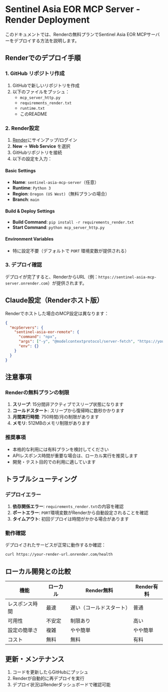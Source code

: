 # Sentinel Asia EOR MCP Server - Render Deployment

このドキュメントでは、Renderの無料プランでSentinel Asia EOR MCPサーバーをデプロイする方法を説明します。

## Renderでのデプロイ手順

### 1. GitHub リポジトリ作成

1. GitHubで新しいリポジトリを作成
2. 以下のファイルをプッシュ：
   - `mcp_server_http.py`
   - `requirements_render.txt`
   - `runtime.txt`
   - このREADME

### 2. Render設定

1. [Render](https://render.com)にサインアップ/ログイン
2. **New** → **Web Service** を選択
3. GitHubリポジトリを接続
4. 以下の設定を入力：

#### Basic Settings
- **Name**: `sentinel-asia-mcp-server`（任意）
- **Runtime**: `Python 3`
- **Region**: `Oregon (US West)`（無料プランの場合）
- **Branch**: `main`

#### Build & Deploy Settings
- **Build Command**: `pip install -r requirements_render.txt`
- **Start Command**: `python mcp_server_http.py`

#### Environment Variables
- 特に設定不要（デフォルトで `PORT` 環境変数が提供される）

### 3. デプロイ確認

デプロイが完了すると、RenderからURL（例：`https://sentinel-asia-mcp-server.onrender.com`）が提供されます。

## Claude設定（Renderホスト版）

Renderでホストした場合のMCP設定は異なります：

```json
{
  "mcpServers": {
    "sentinel-asia-eor-remote": {
      "command": "npx",
      "args": ["-y", "@modelcontextprotocol/server-fetch", "https://your-render-url.onrender.com"],
      "env": {}
    }
  }
}
```

## 注意事項

### Renderの無料プランの制限

1. **スリープ**: 15分間非アクティブでスリープ状態になります
2. **コールドスタート**: スリープから復帰時に数秒かかります
3. **月間実行時間**: 750時間/月の制限があります
4. **メモリ**: 512MBのメモリ制限があります

### 推奨事項

- 本格的な利用には有料プランを検討してください
- APIレスポンス時間が重要な場合は、ローカル実行を推奨します
- 開発・テスト目的での利用に適しています

## トラブルシューティング

### デプロイエラー

1. **依存関係エラー**: `requirements_render.txt`の内容を確認
2. **ポートエラー**: `PORT`環境変数がRenderから自動設定されることを確認
3. **タイムアウト**: 初回デプロイは時間がかかる場合があります

### 動作確認

デプロイされたサービスが正常に動作するか確認：

```bash
curl https://your-render-url.onrender.com/health
```

## ローカル開発との比較

| 機能 | ローカル | Render無料 | Render有料 |
|------|----------|------------|------------|
| レスポンス時間 | 最速 | 遅い（コールドスタート） | 普通 |
| 可用性 | 不安定 | 制限あり | 高い |
| 設定の簡単さ | 複雑 | やや簡単 | やや簡単 |
| コスト | 無料 | 無料 | 有料 |

## 更新・メンテナンス

1. コードを更新したらGitHubにプッシュ
2. Renderが自動的に再デプロイを実行
3. デプロイ状況はRenderダッシュボードで確認可能 